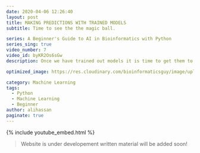 ```yaml
---
date: 2020-04-06 12:26:40
layout: post
title: MAKING PREDICTIONS WITH TRAINED MODELS
subtitle: Time to see the the magic ball.

series: A Beginner's Guide to AI in Bioinformatics with Python
series_sing: true
video_number: 7
video_id: byKR2Os6sGw
description: Once we have trained out models it is time to get them to work to make some predictions.

optimized_image: https://res.cloudinary.com/bioinformaticsguy/image/upload/c_scale,h_380/v1596696392/Machine%20Learning%20For%20Bioinformatics/MLINBINF-007.png

category: Machine Learning
tags:
  - Python
  - Machine Learning
  - Beginner
author: alihassan
paginate: true
---
```


{% include youtube_embed.html %}




> Website is under developement written material will be added soon!


 <!-- hi guys bye Anthony Skye here and
welcome to the last and very important
video of the whole series and in this
video we will be making predictions by
using the Train models so let's get
started first of all we have to define
our sample as a MPL II it should be an
umpire array so entry dot array arrays
are made by lists of lists so we have to
put two two square brackets and next we
have to define a list of nine different
numbers as we know that each of the
attribute was from one to ten and so we
can just randomly put values of the nine
columns from one to ten so let's make it
5 1 1 1 2 1 3 1 1 so our sample is ready
let's make the first protection and
making prediction is way too easy we can
call it result equals to loaded models
taught predict and then we have to give
it sample let's print our result oh we
got some errors oh the spelling of
protect our wrong p r e t ICT protect so
we got the result 0 so what is mean by 0
0 means that it is benign let's just do
one more thing and we can make we can
make a list of our classes and first
will be benign next one will be
malignant okay and we can print
it is benign so let's take a sample from
our data to see that it is really doing
the same thing let's take this three one
one one one two and one
and the result should be benign let's
take this second sample and use this
over here now we need to copy everything
over here I mean you to place our sum
let's just write name this sample - okay
and let's see what are the results it is
also benign now I am just thinking of
one more thing so let's open our excel
file again
over here you can see that this class is
benign and most of the values are closer
to one and this is a malignant class and
most of the values are closer to ten so
let's take another sample from that era
which has malignant class we can take
this eight and ten and okay we have to
do the same thing again this will be
sample three and we are changing the
sample over here sample three let's run
this and see what we get so the result
of this sample three is malignant now
why don't we do just one more thing now
as we have seen that if the values are
closer to ten then the result the result
is malignant so let's change these
values and make them closer to ten and
see what happens
so our first results should be benign
now so now you can see that after
changing the value so the first result
is also change to malignant so that's
all for this video and it is end of the
story's machine learning in
bioinformatics and thank you very much
for watching and I will see you around
in the next videos
[Music]  -->